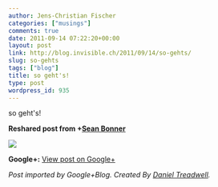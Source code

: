 ```yaml
---
author: Jens-Christian Fischer
categories: ["musings"]
comments: true
date: 2011-09-14 07:22:20+00:00
layout: post
link: http://blog.invisible.ch/2011/09/14/so-gehts/
slug: so-gehts
tags: ["blog"]
title: so geht's!
type: post
wordpress_id: 935
---
```


so geht's!  
  
**Reshared post from +[Sean Bonner](https://plus.google.com/101629211371073711149)**  


<blockquote></blockquote>

  
[![](https://lh6.googleusercontent.com/-NP5Yq6ZIjas/TnA8U2bC6II/AAAAAAAAOAg/W2O4mEVE9Nc/bofa-paid-no-corporate-taxes-in-2009-and-2010.png)](https://lh6.googleusercontent.com/-NP5Yq6ZIjas/TnA8U2bC6II/AAAAAAAAOAg/W2O4mEVE9Nc/bofa-paid-no-corporate-taxes-in-2009-and-2010.png)

**Google+:** [View post on Google+](https://plus.google.com/109789939743085010576/posts/SdYEkLD1D77)

  
  
_Post imported by Google+Blog.  Created By [Daniel Treadwell](http://minimali.se/)._
